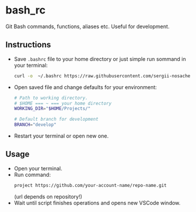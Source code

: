 # bash_rc
Git Bash commands, functions, aliases etc. Useful for development.

## Instructions
- Save `.bashrc` file to your home directory or just simple run sommand in your terminal:
  ```bash
  curl -o  ~/.bashrc https://raw.githubusercontent.com/sergii-nosachenko/bash_rc/main/.bashrc
  ```
- Open saved file and change defaults for your environment:
  ```bash
  # Path to working directory.
  # $HOME === ~ === your home directory
  WORKING_DIR="$HOME/Projects/"

  # Default branch for development
  BRANCH="develop"
  ```
- Restart your terminal or open new one.

## Usage
- Open your terminal.
- Run command:
  ```bash
  project https://github.com/your-account-name/repo-name.git
  ```
  (url depends on repository!)
- Wait until script finishes operations and opens new VSCode window.